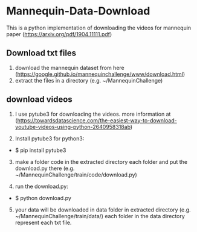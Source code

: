 # Mannequin-Data-Download

This is a python implementation of downloading the videos for mannequin paper (https://arxiv.org/pdf/1904.11111.pdf)

## Download txt files
1. download the mannequin dataset from here (https://google.github.io/mannequinchallenge/www/download.html)
2. extract the files in a directory (e.g. ~/MannequinChallenge)

## download videos
1. I use pytube3 for downloading the videos. more information at (https://towardsdatascience.com/the-easiest-way-to-download-youtube-videos-using-python-2640958318ab)

2. Install pytube3 for python3:
- $ pip install pytube3

3. make a folder code in the extracted directory each folder and put the download.py there (e.g. ~/MannequinChallenge/train/code/download.py)

4. run the download.py:
- $ python download.py

5. your data will be downloaded in data folder in extracted directory (e.g. ~/MannequinChallenge/train/data/)
each folder in the data directory represent each txt file.
